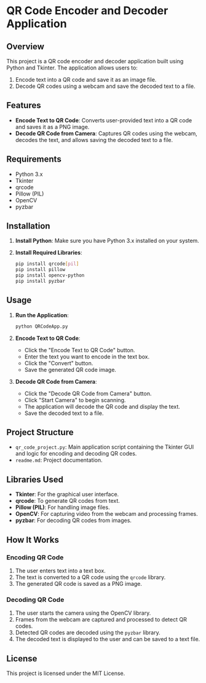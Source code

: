 # QR Code Encoder and Decoder Application

## Overview

This project is a QR code encoder and decoder application built using Python and Tkinter. The application allows users to:

1. Encode text into a QR code and save it as an image file.
2. Decode QR codes using a webcam and save the decoded text to a file.

## Features

- **Encode Text to QR Code**: Converts user-provided text into a QR code and saves it as a PNG image.
- **Decode QR Code from Camera**: Captures QR codes using the webcam, decodes the text, and allows saving the decoded text to a file.

## Requirements

- Python 3.x
- Tkinter
- qrcode
- Pillow (PIL)
- OpenCV
- pyzbar

## Installation

1. **Install Python**: Make sure you have Python 3.x installed on your system.

2. **Install Required Libraries**:
    ```bash
    pip install qrcode[pil]
    pip install pillow
    pip install opencv-python
    pip install pyzbar
    ```

## Usage

1. **Run the Application**:
    ```bash
    python QRCodeApp.py
    ```

2. **Encode Text to QR Code**:
    - Click the "Encode Text to QR Code" button.
    - Enter the text you want to encode in the text box.
    - Click the "Convert" button.
    - Save the generated QR code image.

3. **Decode QR Code from Camera**:
    - Click the "Decode QR Code from Camera" button.
    - Click "Start Camera" to begin scanning.
    - The application will decode the QR code and display the text.
    - Save the decoded text to a file.

## Project Structure

- `qr_code_project.py`: Main application script containing the Tkinter GUI and logic for encoding and decoding QR codes.
- `readme.md`: Project documentation.

## Libraries Used

- **Tkinter**: For the graphical user interface.
- **qrcode**: To generate QR codes from text.
- **Pillow (PIL)**: For handling image files.
- **OpenCV**: For capturing video from the webcam and processing frames.
- **pyzbar**: For decoding QR codes from images.

## How It Works

### Encoding QR Code

1. The user enters text into a text box.
2. The text is converted to a QR code using the `qrcode` library.
3. The generated QR code is saved as a PNG image.

### Decoding QR Code

1. The user starts the camera using the OpenCV library.
2. Frames from the webcam are captured and processed to detect QR codes.
3. Detected QR codes are decoded using the `pyzbar` library.
4. The decoded text is displayed to the user and can be saved to a text file.

## License

This project is licensed under the MIT License.
